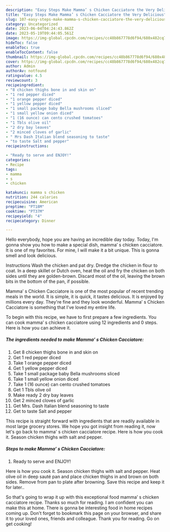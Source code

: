 ```yaml
---
description: "Easy Steps Make Mamma’ s Chicken Cacciatore the Very Delicious"
title: "Easy Steps Make Mamma’ s Chicken Cacciatore the Very Delicious"
slug: 107-easy-steps-make-mamma-s-chicken-cacciatore-the-very-delicious
category: Uncategorized
date: 2023-06-04T04:24:43.862Z
date: 2023-05-19T09:44:05.561Z
image: https://img-global.cpcdn.com/recipes/cc48b867778d6f94/680x482cq70/mamma-s-chicken-cacciatore-recipe-main-photo.jpg
hideToc: false
enableToc: true
enableTocContent: false
thumbnail: https://img-global.cpcdn.com/recipes/cc48b867778d6f94/680x482cq70/mamma-s-chicken-cacciatore-recipe-main-photo.jpg
cover: https://img-global.cpcdn.com/recipes/cc48b867778d6f94/680x482cq70/mamma-s-chicken-cacciatore-recipe-main-photo.jpg
author: Admin
authorAv: notfound
ratingvalue: 4.5
reviewcount: 3
recipeingredient:
- "8 chicken thighs bone in and skin on"
- "1 red pepper diced"
- "1 orange pepper diced"
- "1 yellow pepper diced"
- "1 small package baby Bella mushrooms sliced"
- "1 small yellow onion diced"
- "1 (16 ounce) can cento crushed tomatoes"
- "1 Tbls olive oil"
- "2 dry bay leaves"
- "2 minced cloves of garlic"
- " Mrs Dash Italian blend seasoning to taste"
- "to taste Salt and pepper"
recipeinstructions:

- "Ready to serve and ENJOY!"
categories:
- Recipe
tags:
- mamma
- s
- chicken

katakunci: mamma s chicken 
nutrition: 244 calories
recipecuisine: American
preptime: "PT18M"
cooktime: "PT37M"
recipeyield: "4"
recipecategory: Dinner

---
```



Hello everybody, hope you are having an incredible day today. Today, I'm gonna show you how to make a special dish, mamma’ s chicken cacciatore. It is one of my favorites. For mine, I will make it a bit unique. This is gonna smell and look delicious.

Instructions Wash the chicken and pat dry. Dredge the chicken in flour to coat. In a deep skillet or Dutch oven, heat the oil and fry the chicken on both sides until they are golden-brown. Discard most of the oil, leaving the brown bits in the bottom of the pan, if possible.

Mamma’ s Chicken Cacciatore is one of the most popular of recent trending meals in the world. It is simple, it is quick, it tastes delicious. It is enjoyed by millions every day. They're fine and they look wonderful. Mamma’ s Chicken Cacciatore is something that I've loved my entire life.


To begin with this recipe, we have to first prepare a few ingredients. You can cook mamma’ s chicken cacciatore using 12 ingredients and 0 steps. Here is how you can achieve it.

<!--inarticleads1-->

##### The ingredients needed to make Mamma’ s Chicken Cacciatore:

1. Get 8 chicken thighs bone in and skin on
1. Get 1 red pepper diced
1. Take 1 orange pepper diced
1. Get 1 yellow pepper diced
1. Take 1 small package baby Bella mushrooms sliced
1. Take 1 small yellow onion diced
1. Take 1 (16 ounce) can cento crushed tomatoes
1. Get 1 Tbls olive oil
1. Make ready 2 dry bay leaves
1. Get 2 minced cloves of garlic
1. Get  Mrs. Dash Italian blend seasoning to taste
1. Get to taste Salt and pepper


This recipe is straight forward with ingredients that are readily available in most large grocery stores. We hope you got insight from reading it, now let&#39;s go back to mamma&#39; s chicken cacciatore recipe. Here is how you cook it. Season chicken thighs with salt and pepper. 

<!--inarticleads2-->

##### Steps to make Mamma’ s Chicken Cacciatore:


1. Ready to serve and ENJOY!

Here is how you cook it. Season chicken thighs with salt and pepper. Heat olive oil in deep sauté pan and place chicken thighs in and brown on both sides. Remove from pan to plate after browning. Save this recipe and keep it for later.. 

So that's going to wrap it up with this exceptional food mamma’ s chicken cacciatore recipe. Thanks so much for reading. I am confident you can make this at home. There is gonna be interesting food in home recipes coming up. Don't forget to bookmark this page on your browser, and share it to your loved ones, friends and colleague. Thank you for reading. Go on get cooking!
